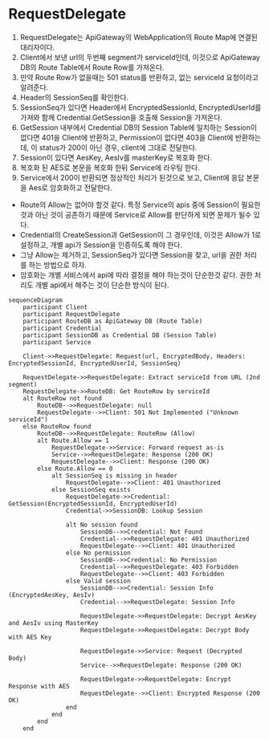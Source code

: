# RequestDelegate

1. RequestDelegate는 ApiGateway의 WebApplication의 Route Map에 연결된 대리자이다.
2. Client에서 보낸 url의 두번째 segment가 serviceId인데, 이것으로 ApiGateway DB의 Route Table에서 Route Row를 가져온다.
3. 만약 Route Row가 없을때는 501 status를 반환하고, 없는 serviceId 요청이라고 알려준다.
4. Header의 SessionSeq를 확인한다.
6. SessionSeq가 있다면 Header에서 EncryptedSessionId, EncryptedUserId를 가져와 함께 Credential.GetSession을 호출해 Session을 가져온다.
8. GetSession 내부에서 Credential DB의 Session Table에 일치하는 Session이 없다면 401을 Client에 반환하고, Permission이 없다면 403을 Client에 반환하는데, 이 status가 200이 아닌 경우, client에 그대로 전달한다.
9. Session이 있다면 AesKey, AesIv를 masterKey로 복호화 한다.
10. 복호화 된 AES로 본문을 복호화 한뒤 Service에 라우팅 한다.
11. Service에서 200이 반환되면 정상적인 처리가 된것으로 보고, Client에 응답 본문을 Aes로 암호화하고 전달한다.

* Route의 Allow는 없어야 할것 같다. 특정 Service의 apis 중에 Session이 필요한것과 아닌 것이 공존하기 때문에 Service로 Allow를 판단하게 되면 문제가 될수 있다.
* Credential의 CreateSession과 GetSession이 그 경우인데, 이것은 Allow가 1로 설정하고, 개별 api가 Session을 인증하도록 해야 한다.
* 그냥 Allow는 제거하고, SessionSeq가 있다면 Session을 찾고, url을 권한 처리를 하는 방법으로 하자.
* 암호화는 개별 서비스에서 api에 따라 결정을 해야 하는것이 단순한것 같다. 권한 처리도 개별 api에서 해주는 것이 단순한 방식이 된다.


``` mermaid
sequenceDiagram
    participant Client
    participant RequestDelegate
    participant RouteDB as ApiGateway DB (Route Table)
    participant Credential
    participant SessionDB as Credential DB (Session Table)
    participant Service

    Client->>RequestDelegate: Request(url, EncryptedBody, Headers: EncryptedSessionId, EncryptedUserId, SessionSeq)

    RequestDelegate->>RequestDelegate: Extract serviceId from URL (2nd segment)
    RequestDelegate->>RouteDB: Get RouteRow by serviceId
    alt RouteRow not found
        RouteDB-->>RequestDelegate: null
        RequestDelegate-->>Client: 501 Not Implemented ("Unknown serviceId")
    else RouteRow found
        RouteDB-->>RequestDelegate: RouteRow (Allow)
        alt Route.Allow == 1
            RequestDelegate->>Service: Forward request as-is
            Service-->>RequestDelegate: Response (200 OK)
            RequestDelegate-->>Client: Response (200 OK)
        else Route.Allow == 0
            alt SessionSeq is missing in header
                RequestDelegate-->>Client: 401 Unauthorized
            else SessionSeq exists
                RequestDelegate->>Credential: GetSession(EncryptedSessionId, EncryptedUserId)
                Credential->>SessionDB: Lookup Session

                alt No session found
                    SessionDB-->>Credential: Not Found
                    Credential-->>RequestDelegate: 401 Unauthorized
                    RequestDelegate-->>Client: 401 Unauthorized
                else No permission
                    SessionDB-->>Credential: No Permission
                    Credential-->>RequestDelegate: 403 Forbidden
                    RequestDelegate-->>Client: 403 Forbidden
                else Valid session
                    SessionDB-->>Credential: Session Info (EncryptedAesKey, AesIv)
                    Credential-->>RequestDelegate: Session Info

                    RequestDelegate->>RequestDelegate: Decrypt AesKey and AesIv using MasterKey
                    RequestDelegate->>RequestDelegate: Decrypt Body with AES Key

                    RequestDelegate->>Service: Request (Decrypted Body)
                    Service-->>RequestDelegate: Response (200 OK)

                    RequestDelegate->>RequestDelegate: Encrypt Response with AES
                    RequestDelegate-->>Client: Encrypted Response (200 OK)
                end
            end
        end
    end
```
